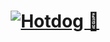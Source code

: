 <h1 align="center">
  <a href="#"><img src="https://i.imgur.com/kIeJdDm.png" alt="Hotdog 🌭"></a>
</h1>
